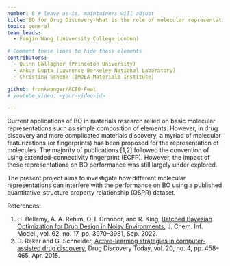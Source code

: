```yaml
---
number: 8 # leave as-is, maintainers will adjust
title: BO for Drug Discovery-What is the role of molecular representation?
topic: general
team_leads:
  - Fanjin Wang (University College London)

# Comment these lines to hide these elements
contributors:
  - Quinn Gallagher (Princeton University)
  - Ankur Gupta (Lawrence Berkeley National Laboratory)
  - Christina Schenk (IMDEA Materials Institute)

github: frankwanger/ACBO-Feat
# youtube_video: <your-video-id>

---
```


Current applications of BO in materials research relied on basic molecular representations such as simple composition of elements. However, in drug discovery and more complicated materials discovery, a myriad of molecular featurizations (or fingerprints) has been proposed for the representation of molecules. The majority of publications [1,2] followed the convention of using extended-connectivity fingerprint (ECFP). However, the impact of these representations on BO performance was still largely under explored.

The present project aims to investigate how different molecular representations can interfere with the performance on BO using a published quantitative-structure property relationship (QSPR) dataset.

References:

1. H. Bellamy, A. A. Rehim, O. I. Orhobor, and R. King, [Batched Bayesian Optimization for Drug Design in Noisy Environments](https://dx.doi.org/10.1021/acs.jcim.2c00602), J. Chem. Inf. Model., vol. 62, no. 17, pp. 3970–3981, Sep. 2022.
2. D. Reker and G. Schneider, [Active-learning strategies in computer-assisted drug discovery](https://dx.doi.org/10.1016/j.drudis.2014.12.004), Drug Discovery Today, vol. 20, no. 4, pp. 458–465, Apr. 2015.
